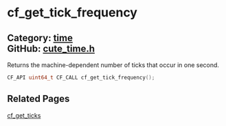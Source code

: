 [](../header.md ':include')

# cf_get_tick_frequency

Category: [time](/api_reference?id=time)  
GitHub: [cute_time.h](https://github.com/RandyGaul/cute_framework/blob/master/include/cute_time.h)  
---

Returns the machine-dependent number of ticks that occur in one second.

```cpp
CF_API uint64_t CF_CALL cf_get_tick_frequency();
```

## Related Pages

[cf_get_ticks](/time/cf_get_ticks.md)  
